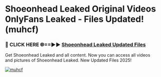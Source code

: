 # Shoeonhead Leaked Original Videos 0nlyFans Leaked - Files Updated! (muhcf)

<h3>🔴 CLICK HERE 🌐==►► <a href="https://tinyurl.com/ehrbuxhb" rel="nofollow">Shoeonhead Leaked Updated Files</a></h3>

Get Shoeonhead Leaked and all content. Now you can access all videos and pictures of Shoeonhead Leaked. New Updated Files 2025!

[![muhcf](https://i.imgur.com/lVYEuWS.gif)](https://tinyurl.com/ehrbuxhb)
